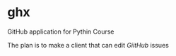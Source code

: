 # ghx
GitHub application for Pythin Course

The plan is to make a client that can edit _GiitHub_ issues
